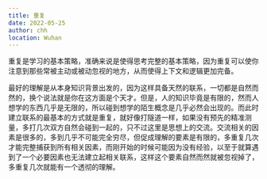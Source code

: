 ```yaml
---
title: 重复
date: 2022-05-25
author: chh
location: Wuhan
---
```


重复是学习的基本策略，准确来说是使得思考完整的基本策略，因为重复可以使你注意到那些常被主动或被动忽视的地方，从而使得上下文和逻辑更加完备。

最好的理解是从本身知识背景出发的，因为这样具备天然的联系，一切都是自然而然的，换个说法就是你在这方面是个天才。但是，人的知识毕竟是有限的，然而人想学的东西几乎是无限的，所以碰到想学的陌生概念是几乎必然会出现的。而此时建立联系的最基本的方式就是重复，就好像打隧道一样，如果没有预先的精准测量，多打几次双方自然会碰到一起的，只不过这里是思想上的交流。交流相关的因素是很多的，多到几乎不可能完全穷尽，但促成理解的要素是有限的，多重复几次才能完整捕获到所有相关因素，而刚开始的时候可能因为没有经验，以至于就算遇到了一个必要因素也无法建立起相关联系，这样这个要素自然而然就被忽视掉了，多重复几次就能有一个透彻的理解。
